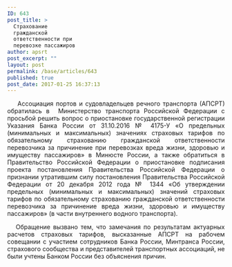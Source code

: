 ```yaml
---
ID: 643
post_title: >
  Страхование
  гражданской
  ответственности при
  перевозке пассажиров
author: apsrt
post_excerpt: ""
layout: post
permalink: /base/articles/643
published: true
post_date: 2017-01-25 16:37:13
---
```

<p style="text-align: justify;">    Ассоциация портов и судовладельцев речного транспорта (АПСРТ) обратилась в  Министерство транспорта Российской Федерации с просьбой решить вопрос о приостановке государственной регистрации Указания Банка России от 31.10.2016 № 4175-У «О предельных (минимальных и максимальных) значениях страховых тарифов по обязательному страхованию гражданской ответственности перевозчика за причинение при перевозках вреда жизни, здоровью и имуществу пассажиров» в Минюсте России, а также обратиться в Правительство Российской Федерации о приостановке подписания проекта постановления Правительства Российской Федерации о признании утратившим силу постановления Правительства Российской Федерации от 20 декабря 2012 года № 1344 «Об утверждении предельных (минимальных и максимальных) значений страховых тарифов по обязательному страхованию гражданской ответственности перевозчика за причинение вреда жизни, здоровью и имуществу пассажиров» (в части внутреннего водного транспорта).</p>
<p style="text-align: justify;">   Обращение вызвано тем, что замечания по результатам актуарных расчетов страховых тарифов, высказанные АПСРТ на рабочем совещании с участием сотрудников Банка России, Минтранса России, страхового сообщества и представителей транспортных ассоциаций, не были учтены Банком России без объяснения причин.</p>